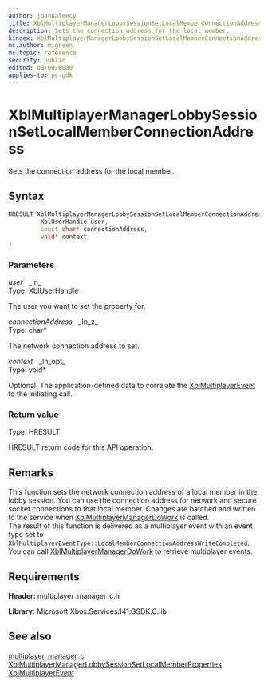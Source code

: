 ```yaml
---
author: joannaleecy
title: XblMultiplayerManagerLobbySessionSetLocalMemberConnectionAddress
description: Sets the connection address for the local member.
kindex: XblMultiplayerManagerLobbySessionSetLocalMemberConnectionAddress
ms.author: migreen
ms.topic: reference
security: public
edited: 00/00/0000
applies-to: pc-gdk
---
```


# XblMultiplayerManagerLobbySessionSetLocalMemberConnectionAddress  

Sets the connection address for the local member.  

## Syntax  
  
```cpp
HRESULT XblMultiplayerManagerLobbySessionSetLocalMemberConnectionAddress(  
         XblUserHandle user,  
         const char* connectionAddress,  
         void* context  
)  
```  
  
### Parameters  
  
*user* &nbsp;&nbsp;\_In\_  
Type: XblUserHandle  
  
The user you want to set the property for.  
  
*connectionAddress* &nbsp;&nbsp;\_In\_z\_  
Type: char*  
  
The network connection address to set.  
  
*context* &nbsp;&nbsp;\_In\_opt\_  
Type: void*  
  
Optional. The application-defined data to correlate the [XblMultiplayerEvent](../structs/xblmultiplayerevent.md) to the initiating call.  
  
  
### Return value  
Type: HRESULT
  
HRESULT return code for this API operation.
  
## Remarks  
  
This function sets the network connection address of a local member in the lobby session. You can use the connection address for network and secure socket connections to that local member. Changes are batched and written to the service when [XblMultiplayerManagerDoWork](xblmultiplayermanagerdowork.md) is called. <br />The result of this function is delivered as a multiplayer event with an event type set to `XblMultiplayerEventType::LocalMemberConnectionAddressWriteCompleted`. You can call [XblMultiplayerManagerDoWork](xblmultiplayermanagerdowork.md) to retrieve multiplayer events.
  
## Requirements  
  
**Header:** multiplayer_manager_c.h
  
**Library:** Microsoft.Xbox.Services.141.GSDK.C.lib
  
## See also  
[multiplayer_manager_c](../multiplayer_manager_c_members.md)  
[XblMultiplayerManagerLobbySessionSetLocalMemberProperties](xblmultiplayermanagerlobbysessionsetlocalmemberproperties.md)  
[XblMultiplayerEvent](../structs/xblmultiplayerevent.md)
  
  
